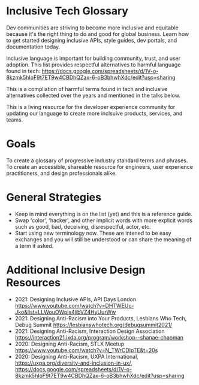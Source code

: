 # Inclusive Tech Glossary

Dev communities are striving to become more inclusive and equitable because it's the right thing to do and good for global business. Learn how to get started designing inclusive APIs, style guides, dev portals, and documentation today.

Inclusive language is important for building community, trust, and user adoption. This list provides respectful alternatives to harmful language found in tech: 
https://docs.google.com/spreadsheets/d/1V-o-8kzmk5hIoF9t7ET9w4CBDhQZax-6-oB3bhwhXdc/edit?usp=sharing

This is a compliation of harmful terms found in tech and inclusive alternatives collected over the years and mentioned in the talks below.

This is a living resource for the developer experience community for updating our language to create more inclsuive products, services, and teams.



# Goals
To create a glossary of progressive industry standard terms and phrases.
To create an accessible, shareable resource for engineers, user experience practitioners, and design professionals alike.

# General Strategies
- Keep in mind everything is on the list (yet) and this is a reference guide.
- Swap 'color', 'hacker', and other implicit words with more explicit words such as good, bad, deceiving, disrespectful, actor, etc.
- Start using new terminology now. These are intened to be easy exchanges and you will still be understood or can share the meaning of a term if asked.

# Additional Inclusive Design Resources
- 2021: Designing Inclusive APIs, API Days London https://www.youtube.com/watch?v=DHTWEUc-Jko&list=LLWouOWpjx4jibVZ4HyUurWw
- 2021: Designing Anti-Racism into Your Products, Lesbians Who Tech, Debug Summit https://lesbianswhotech.org/debugsummit2021/
- 2021: Designing Anti-Racism, Interaction Design Association https://interaction21.ixda.org/program/workshop--shanae-chapman
- 2020: Designing Anti-Racism, STLX Meetup https://www.youtube.com/watch?v=N_TWrCDIpTE&t=20s
- 2020: Designing Anti-Racism, UXPA International, https://uxpa.org/diversity-and-inclusion-in-ux/, https://docs.google.com/spreadsheets/d/1V-o-8kzmk5hIoF9t7ET9w4CBDhQZax-6-oB3bhwhXdc/edit?usp=sharing 
